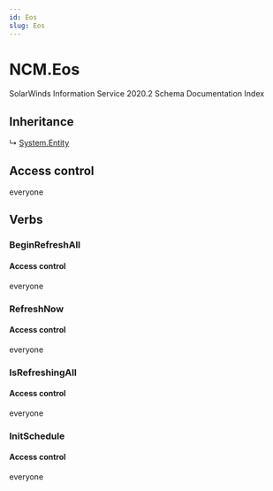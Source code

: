 ```yaml
---
id: Eos
slug: Eos
---
```


# NCM.Eos

SolarWinds Information Service 2020.2 Schema Documentation Index

## Inheritance

↳ [System.Entity](./../System/Entity)

## Access control

everyone

## Verbs

### BeginRefreshAll

#### Access control

everyone

### RefreshNow

#### Access control

everyone

### IsRefreshingAll

#### Access control

everyone

### InitSchedule

#### Access control

everyone

